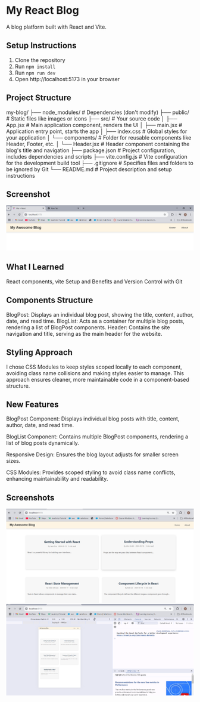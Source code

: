 # My React Blog

A blog platform built with React and Vite.

## Setup Instructions
1. Clone the repository
2. Run `npm install`
3. Run `npm run dev`
4. Open http://localhost:5173 in your browser

## Project Structure
my-blog/
├── node_modules/       # Dependencies (don't modify)
├── public/             # Static files like images or icons
├── src/                # Your source code
│   ├── App.jsx         # Main application component, renders the UI
│   ├── main.jsx        # Application entry point, starts the app
│   ├── index.css       # Global styles for your application
│   └── components/     # Folder for reusable components like Header, Footer, etc.
│       └── Header.jsx  # Header component containing the blog's title and navigation
├── package.json        # Project configuration, includes dependencies and scripts
├── vite.config.js      # Vite configuration for the development build tool
├── .gitignore          # Specifies files and folders to be ignored by Git
└── README.md           # Project description and setup instructions


## Screenshot
![header component](image.png)

## What I Learned
React components, vite Setup and Benefits and Version Control with Git

## Components Structure
BlogPost: Displays an individual blog post, showing the title, content, author, date, and read time.
BlogList: Acts as a container for multiple blog posts, rendering a list of BlogPost components.
Header: Contains the site navigation and title, serving as the main header for the website.

## Styling Approach

I chose CSS Modules to keep styles scoped locally to each component, avoiding class name collisions and making styles easier to manage. This approach ensures cleaner, more maintainable code in a component-based structure.

## New Features
BlogPost Component: Displays individual blog posts with title, content, author, date, and read time.

BlogList Component: Contains multiple BlogPost components, rendering a list of blog posts dynamically.

Responsive Design: Ensures the blog layout adjusts for smaller screen sizes.

CSS Modules: Provides scoped styling to avoid class name conflicts, enhancing maintainability and readability.

## Screenshots
![Desktop view](image-1.png)
![Mobile view](image-2.png)
